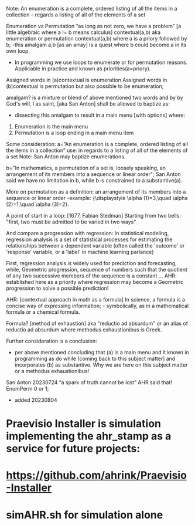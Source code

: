 Note: An enumeration is a complete, ordered listing of all the items in a collection
– regards a listing of all of the elements of a set


Enumeration vs Permutation
“as long as not zero, we have a problem”
[a little algebraic where a != b means calculus]
contextual(a,b) aka enumeration or permutation
contextual(a,b) where a is a priory followed by b;
-this amalgam a,b [as an array] is a quest where b could become a in its own loop.

- In programming we use loops to enumerate or for permutation reasons. Applicable in practice and known as priorities(a=priory).

Assigned words in (a)contextual is enumeration
Assigned words in (b)contextual is permutation but also possible to be enumeration;

amalgam? is a mixture or blend of above mentioned two words and by by God's will, I as saint, [aka San Anton] shall be allowed to baptize as:

- dissecting this amalgam to result in a main menu [with options] where:
1. Enumeration is the main menu
2. Permutation is a loop ending in a main menu item

Some consideration:
a=”An enumeration is a complete, ordered listing of all the items in a collection”
use: in regards to a listing of all of the elements of a set
Note: San Anton may baptize enumerations.

b="In mathematics, a permutation of a set is, loosely speaking, an arrangement of its members into a sequence or linear order";
San Anton said we have no limitation in b, while b is constrained to a substantive(a).

More on permutation as a definition:
an arrangement of its members into a sequence or linear order
-example: {\displaystyle \alpha (1)=3,\quad \alpha (2)=1,\quad \alpha (3)=2}.

A point of start in a loop: [1677, Fabian Stedman]
Starting from two bells: "first, two must be admitted to be varied in two ways"

And compare a progression with regression:
In statistical modeling, regression analysis is a set of statistical processes for estimating the relationships between a dependent variable (often called the 'outcome' or 'response' variable, or a 'label' in machine learning parlance) 

First, regression analysis is widely used for prediction and forecasting, 
while, Geometric progression, sequence of numbers such that the quotient of any two successive members of the sequence is a constant ... AHR: established here as a priority where regression may become a Geometric progression to solve a possible prediction!

AHR: [contextual approach in math as a formula]
In science, a formula is a concise way of expressing information; - symbolically, as in a mathematical formula or a chemical formula. 

Formula? [method of exhaustion] aka "reductio ad absurdum" or an alias of reductio ad absurdum where methodus exhaustionibus is Greek. 

Further consideration is a conclusion:
- per above mentioned concluding that (a) is a main menu and it known in programming as do while [coming back to this subject matter] and incorporates (b) as substantive. Why we are here on this subject matter or a methodus exhaustionibus!

San Anton 20230724 “a spark of truth cannot be lost” AHR said that!
EnomPerm  0 or 1;

- added 20230804
# Praevisio Installer is simulation implementing the ahr_stamp as a service for future projects:
# https://github.com/ahrink/Praevisio-Installer
# simAHR.sh for simulation alone
